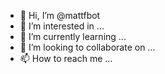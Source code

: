 - 👋 Hi, I’m @mattfbot
- 👀 I’m interested in ...
- 🌱 I’m currently learning ...
- 💞️ I’m looking to collaborate on ...
- 📫 How to reach me ...

<!---
mattfbot/mattfbot is a ✨ special ✨ repository because its `README.md` (this file) appears on your GitHub profile.
You can click the Preview link to take a look at your changes.
--->
